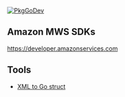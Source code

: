 
[![PkgGoDev](https://pkg.go.dev/badge/haoxins/amazon-mws)](https://pkg.go.dev/haoxins/amazon-mws)

## Amazon MWS SDKs

https://developer.amazonservices.com

## Tools

* [XML to Go struct](https://www.onlinetool.io/xmltogo/)
